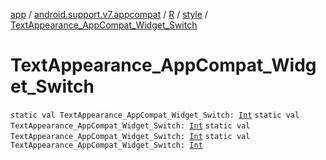 [app](../../../index.md) / [android.support.v7.appcompat](../../index.md) / [R](../index.md) / [style](index.md) / [TextAppearance_AppCompat_Widget_Switch](.)

# TextAppearance_AppCompat_Widget_Switch

`static val TextAppearance_AppCompat_Widget_Switch: `[`Int`](https://kotlinlang.org/api/latest/jvm/stdlib/kotlin/-int/index.html)
`static val TextAppearance_AppCompat_Widget_Switch: `[`Int`](https://kotlinlang.org/api/latest/jvm/stdlib/kotlin/-int/index.html)
`static val TextAppearance_AppCompat_Widget_Switch: `[`Int`](https://kotlinlang.org/api/latest/jvm/stdlib/kotlin/-int/index.html)
`static val TextAppearance_AppCompat_Widget_Switch: `[`Int`](https://kotlinlang.org/api/latest/jvm/stdlib/kotlin/-int/index.html)